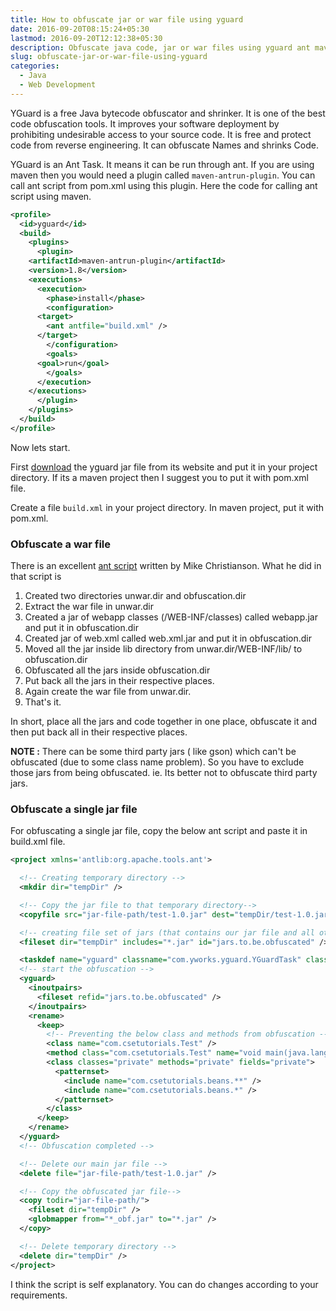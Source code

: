 ```yaml
---
title: How to obfuscate jar or war file using yguard
date: 2016-09-20T08:15:24+05:30
lastmod: 2016-09-20T12:12:38+05:30
description: Obfuscate java code, jar or war files using yguard ant maven project. code obfuscation tool
slug: obfuscate-jar-or-war-file-using-yguard
categories:
  - Java
  - Web Development
---
```

YGuard is a free Java bytecode obfuscator and shrinker. It is one of the best code obfuscation tools. It improves your software deployment by prohibiting undesirable access to your source code. It is free and protect code from reverse engineering. It can obfuscate Names and shrinks Code.

YGuard is an Ant Task. It means it can be run through ant. If you are using maven then you would need a plugin called `maven-antrun-plugin`. You can call ant script from pom.xml using this plugin. Here the code for calling ant script using maven.

```xml
<profile>
  <id>yguard</id>
  <build>
    <plugins>
      <plugin>
    <artifactId>maven-antrun-plugin</artifactId>
    <version>1.8</version>
    <executions>
      <execution>
        <phase>install</phase>
        <configuration>
      <target>
        <ant antfile="build.xml" />
      </target>
        </configuration>
        <goals>
      <goal>run</goal>
        </goals>
      </execution>
    </executions>
      </plugin>
    </plugins>
  </build>
</profile>
```
Now lets start.

First [download](https://www.yworks.com/downloads#yGuard) the yguard jar file from its website and put it in your project directory. If its a maven project then I suggest you to put it with pom.xml file.

Create a file `build.xml` in your project directory. In maven project, put it with pom.xml.

### Obfuscate a war file

There is an excellent [ant script](http://codeaweso.me/2009/02/obfuscating-a-webapp-war-file-with-yguard-and-ant/) written by Mike Christianson. What he did in that script is  
1. Created two directories unwar.dir and obfuscation.dir  
2. Extract the war file in unwar.dir  
3. Created a jar of webapp classes (/WEB-INF/classes) called webapp.jar and put it in obfuscation.dir  
4. Created jar of web.xml called web.xml.jar and put it in obfuscation.dir  
5. Moved all the jar inside lib directory from unwar.dir/WEB-INF/lib/ to obfuscation.dir  
6. Obfuscated all the jars inside obfuscation.dir  
7. Put back all the jars in their respective places.  
8. Again create the war file from unwar.dir.  
9. That's it.

In short, place all the jars and code together in one place, obfuscate it and then put back all in their respective places.

**NOTE :** There can be some third party jars ( like gson) which can't be obfuscated (due to some class name problem). So you have to exclude those jars from being obfuscated. ie. Its better not to obfuscate third party jars.

### Obfuscate a single jar file

For obfuscating a single jar file, copy the below ant script and paste it in build.xml file.

```xml
<project xmlns='antlib:org.apache.tools.ant'>

  <!-- Creating temporary directory -->
  <mkdir dir="tempDir" />

  <!-- Copy the jar file to that temporary directory-->
  <copyfile src="jar-file-path/test-1.0.jar" dest="tempDir/test-1.0.jar"/>

  <!-- creating file set of jars (that contains our jar file and all other jars that uses this jar)-->
  <fileset dir="tempDir" includes="*.jar" id="jars.to.be.obfuscated" />

  <taskdef name="yguard" classname="com.yworks.yguard.YGuardTask" classpath="yguard.jar" />
  <!-- start the obfuscation -->
  <yguard>
    <inoutpairs>
      <fileset refid="jars.to.be.obfuscated" />
    </inoutpairs>
    <rename>
      <keep>
        <!-- Preventing the below class and methods from obfuscation -->
        <class name="com.csetutorials.Test" />
        <method class="com.csetutorials.Test" name="void main(java.lang.String[])" />
        <class classes="private" methods="private" fields="private">
          <patternset>
            <include name="com.csetutorials.beans.**" />
            <include name="com.csetutorials.beans.*" />
          </patternset>
        </class>
      </keep>
    </rename>
  </yguard>
  <!-- Obfuscation completed -->

  <!-- Delete our main jar file -->
  <delete file="jar-file-path/test-1.0.jar" />

  <!-- Copy the obfuscated jar file-->
  <copy todir="jar-file-path/">
    <fileset dir="tempDir" />
    <globmapper from="*_obf.jar" to="*.jar" />
  </copy>

  <!-- Delete temporary directory -->
  <delete dir="tempDir" />
</project>
```

I think the script is self explanatory. You can do changes according to your requirements.